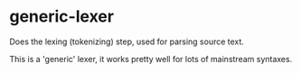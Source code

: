 
# generic-lexer

Does the lexing (tokenizing) step, used for parsing source text.

This is a 'generic' lexer, it works pretty well for lots of mainstream syntaxes.
